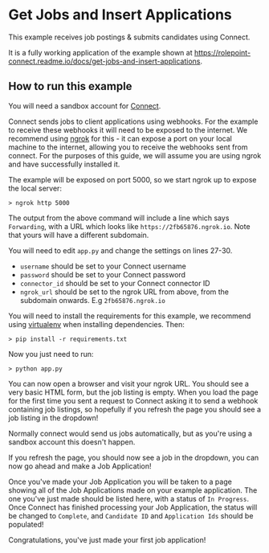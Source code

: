 # Get Jobs and Insert Applications

This example receives job postings & submits candidates using Connect.

It is a fully working application of the example shown at https://rolepoint-connect.readme.io/docs/get-jobs-and-insert-applications.

## How to run this example

You will need a sandbox account for [Connect](
https://rolepoint-connect.readme.io/docs/sandbox-connector).

Connect sends jobs to client applications using webhooks. For the example to receive these webhooks it will need to be exposed to the internet. We recommend using [ngrok](https://ngrok.com) for this - it can expose a port on your local machine to the internet, allowing you to receive the webhooks sent from connect. For the purposes of this guide, we will assume you are using ngrok and have successfully installed it.

The example will be exposed on port 5000, so we start ngrok up to expose the local server:

    > ngrok http 5000

The output from the above command will include a line which says `Forwarding`, with a URL which looks like `https://2fb65876.ngrok.io`. Note that yours will have a different subdomain. 

You will need to edit `app.py` and change the settings on lines 27-30. 

- `username` should be set to your Connect username
- `password` should be set to your Connect password
- `connector_id` should be set to your Connect connector ID
- `ngrok_url` should be set to the ngrok URL from above, from the subdomain onwards. E.g `2fb65876.ngrok.io`

You will need to install the requirements for this example, we recommend using [virtualenv](http://virtualenv.readthedocs.org/en/latest/) when installing dependencies. Then:

    > pip install -r requirements.txt

Now you just need to run:

    > python app.py

You can now open a browser and visit your ngrok URL. You should see a very basic HTML form, but the job listing is empty. When you load the page for the first time you sent a request to Connect asking it to send a webhook containing job listings, so hopefully if you refresh the page you should see a job listing in the dropdown!

Normally connect would send us jobs automatically, but as you're using a sandbox account this doesn't happen.

If you refresh the page, you should now see a job in the dropdown, you can now go ahead and make a Job Application!

Once you've made your Job Application you will be taken to a page showing all of the Job Applications made on your example application. The one you've just made should be listed here, with a status of `In Progress`. Once Connect has finished processing your Job Application, the status will be changed to `Complete`, and `Candidate ID` and `Application Ids` should be populated! 

Congratulations, you've just made your first job application!
